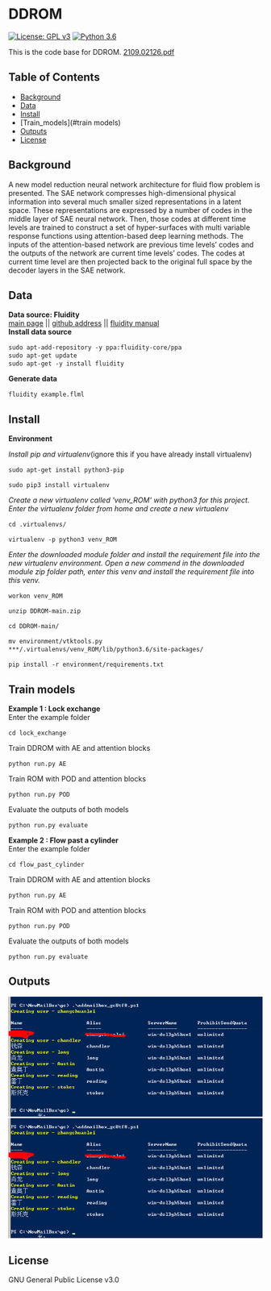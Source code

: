 # DDROM

[![License: GPL v3](https://img.shields.io/badge/License-GPLv3-blue.svg)](https://www.gnu.org/licenses/gpl-3.0)
[![Python 3.6](https://img.shields.io/badge/python-3.6-blue.svg)](https://www.python.org/downloads/release/python-360/)


This is the code base for DDROM. [2109.02126.pdf](https://arxiv.org/pdf/2109.02126.pdf)

## Table of Contents

- [Background](#background)
- [Data](#data)
- [Install](#install)
- [Train_models](#train models)
- [Outputs](#outputs)
- [License](#license)


## Background

A new model reduction neural network architecture for fluid flow problem is presented. The SAE network compresses high-dimensional physical information into several much smaller sized representations in a latent space. These representations are expressed by a number of codes in the middle layer of SAE neural network. Then, those codes at different time levels are trained to construct a set of hyper-surfaces with multi variable response functions using attention-based deep learning methods. The inputs of the attention-based network are previous time levels’ codes and the outputs of the network are current time levels’ codes. The codes at current time level are then projected back to the original full space by the decoder layers in the SAE network.

## Data
**Data source: Fluidity**  
[main page](https://fluidityproject.github.io/) || [github address](https://github.com/FluidityProject/fluidity) || [fluidity manual](https://figshare.com/articles/journal_contribution/Fluidity_Manual/1387713)  
**Install data source**
```
sudo apt-add-repository -y ppa:fluidity-core/ppa
sudo apt-get update
sudo apt-get -y install fluidity  
```
**Generate data**
```
fluidity example.flml
```
## Install
**Environment**

*Install pip and virtualenv*(ignore this if you have already install virtualenv)
```
sudo apt-get install python3-pip 
```
```
sudo pip3 install virtualenv
```
*Create a new virtualenv called 'venv_ROM' with python3 for this project. Enter the virtualenv folder from home and create a new virtualenv*
```
cd .virtualenvs/      
```
```
virtualenv -p python3 venv_ROM         
```
*Enter the downloaded module folder and install the requirement file into the new virtualenv environment. Open a new commend in the downloaded module zip folder path, enter this venv and  install the requirement file into this venv.*
```
workon venv_ROM       
```
```
unzip DDROM-main.zip    
```
```
cd DDROM-main/
```
```
mv environment/vtktools.py ***/.virtualenvs/venv_ROM/lib/python3.6/site-packages/   
```
```
pip install -r environment/requirements.txt  
```

## Train models
**Example 1 : Lock exchange**  
Enter the example folder 
```
cd lock_exchange
```
Train DDROM with AE and attention blocks
```
python run.py AE
```
Train ROM with POD and attention blocks
```
python run.py POD
```
Evaluate the outputs of both models
```
python run.py evaluate
```
**Example 2 : Flow past a cylinder**  
Enter the example folder 
```
cd flow_past_cylinder
```
Train DDROM with AE and attention blocks
```
python run.py AE
```
Train ROM with POD and attention blocks
```
python run.py POD
```
Evaluate the outputs of both models
```
python run.py evaluate
```
## Outputs
![image](https://github.com/lexsaints/powershell/blob/master/IMG/ps2.png)
![image](https://github.com/lexsaints/powershell/blob/master/IMG/ps2.png)
## License
GNU General Public License v3.0

